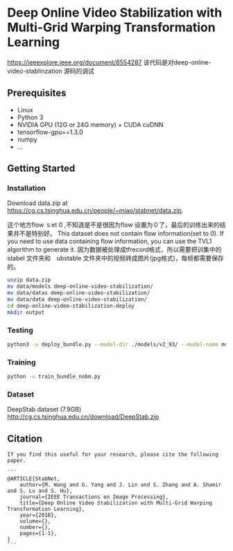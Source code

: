 # Deep Online Video Stabilization with Multi-Grid Warping Transformation Learning
https://ieeexplore.ieee.org/document/8554287
该代码是对deep-online-video-stablinzation 源码的调试
## Prerequisites
- Linux
- Python 3
- NVIDIA GPU (12G or 24G memory) + CUDA cuDNN
- tensorflow-gpu==1.3.0
- numpy
- ...

## Getting Started
### Installation
Download data.zip at https://cg.cs.tsinghua.edu.cn/people/~miao/stabnet/data.zip.

这个地方flow ｓet 0 ,不知道是不是很因为flow 设置为０了，最后的训练出来的结果并不是特别好。
This dataset does not contain flow information(set to 0). If you need to use data containing flow information, you can use the TVL1 algorithm to generate it.
因为数据被处理成tfrecord格式，所以需要把训集中的stabel 文件夹和　ubstable 文件夹中的视频转成图片(jpg格式)，每帧都需要保存的。
```bash
unzip data.zip
mv data/models deep-online-video-stabilization/
mv data/datas deep-online-video-stabilization/
mv data/data deep-online-video-stabilization/
cd deep-online-video-stabilization-deploy
mkdir output
```

### Testing
```bash
python3 -u deploy_bundle.py --model-dir ./models/v2_93/ --model-name model-80000 --before-ch 31 --deploy-vis --gpu_memory_fraction 0.9 --output-dir ./output/v2_93/Regular  --test-list /home/ubuntu/Regular/Regular/list.txt --prefix /home/ubuntu/Regular/Regular;
```

### Training
```bash
python -u train_bundle_nobm.py
```
### Dataset
DeepStab dataset (7.9GB)
    http://cg.cs.tsinghua.edu.cn/download/DeepStab.zip

## Citation

    If you find this useful for your research, please cite the following paper.

    ```
    @ARTICLE{StabNet, 
        author={M. Wang and G. Yang and J. Lin and S. Zhang and A. Shamir and S. Lu and S. Hu}, 
        journal={IEEE Transactions on Image Processing}, 
        title={Deep Online Video Stabilization with Multi-Grid Warping Transformation Learning}, 
        year={2018}, 
        volume={}, 
        number={}, 
        pages={1-1}, 
    }
    ```

